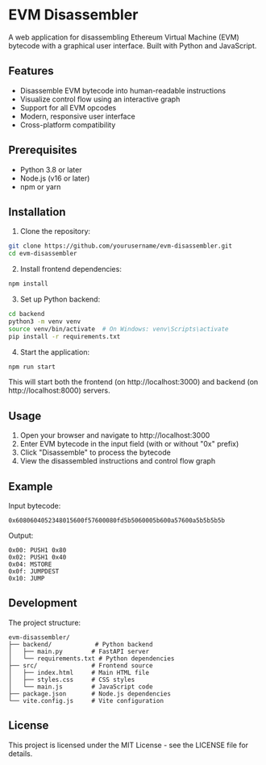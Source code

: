# EVM Disassembler

A web application for disassembling Ethereum Virtual Machine (EVM) bytecode with a graphical user interface. Built with Python and JavaScript.

## Features

- Disassemble EVM bytecode into human-readable instructions
- Visualize control flow using an interactive graph
- Support for all EVM opcodes
- Modern, responsive user interface
- Cross-platform compatibility

## Prerequisites

- Python 3.8 or later
- Node.js (v16 or later)
- npm or yarn

## Installation

1. Clone the repository:
```bash
git clone https://github.com/yourusername/evm-disassembler.git
cd evm-disassembler
```

2. Install frontend dependencies:
```bash
npm install
```

3. Set up Python backend:
```bash
cd backend
python3 -m venv venv
source venv/bin/activate  # On Windows: venv\Scripts\activate
pip install -r requirements.txt
```

4. Start the application:
```bash
npm run start
```

This will start both the frontend (on http://localhost:3000) and backend (on http://localhost:8000) servers.

## Usage

1. Open your browser and navigate to http://localhost:3000
2. Enter EVM bytecode in the input field (with or without "0x" prefix)
3. Click "Disassemble" to process the bytecode
4. View the disassembled instructions and control flow graph

## Example

Input bytecode:
```
0x6080604052348015600f57600080fd5b5060005b600a57600a5b5b5b5b
```

Output:
```
0x00: PUSH1 0x80
0x02: PUSH1 0x40
0x04: MSTORE
0x0f: JUMPDEST
0x10: JUMP
```

## Development

The project structure:
```
evm-disassembler/
├── backend/            # Python backend
│   ├── main.py        # FastAPI server
│   └── requirements.txt # Python dependencies
├── src/               # Frontend source
│   ├── index.html     # Main HTML file
│   ├── styles.css     # CSS styles
│   └── main.js        # JavaScript code
├── package.json       # Node.js dependencies
└── vite.config.js     # Vite configuration
```

## License

This project is licensed under the MIT License - see the LICENSE file for details. 